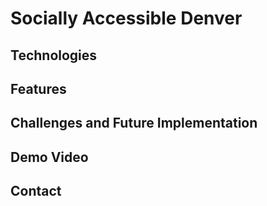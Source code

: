 # Socially Accessible Denver 
## Technologies 
## Features
## Challenges and Future Implementation
## Demo Video 
## Contact 
